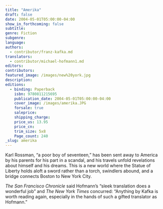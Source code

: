```yaml
---
title: "Amerika"
draft: false
date: 2004-05-01T05:00:00-04:00
show_in_forthcoming: false
subtitle:
genre: Fiction
subgenre:
language:
authors:
  - contributor/franz-kafka.md
translators:
  - contributor/michael-hofmann1.md
editors:
contributors:
featured_image: /images/new%20york.jpg
description:
editions:
  - binding: Paperback
    isbn: 9780811215695
    publication_date: 2004-05-01T05:00:00-04:00
    cover_image: /images/amerika.JPG
    forsale: true
    saleprice:
    shipping_charge:
    price_us: 13.95
    price_cn:
    trim_size: 5x8
    Page_count: 240
_slug: amerika
---
```


Karl Rossman, “a poor boy of seventeen,” has been sent away to America by his parents for his part in a scandal, and his travels unfold revelations about himself and his dreams. This is a new world where the Statue of Liberty holds aloft a sword rather than a torch, swindlers abound, and a bridge connects Boston to New York City.

_The San Francisco Chronicle_ said Hofmann’s “sleek translation does a wonderful job” and _The New York Times_ concurred: “Anything by Kafka is worth reading again, especially in the hands of such a gifted translator as Hofmann.”
